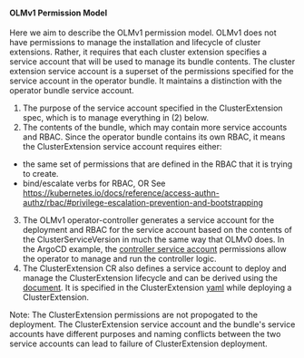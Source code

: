 #### OLMv1 Permission Model

Here we aim to describe the OLMv1 permission model. OLMv1 does not have permissions to manage the installation and lifecycle of cluster extensions. Rather, it requires that each cluster extension specifies a service account that will be used to manage its bundle contents. The cluster extension service account is a superset of the permissions specified for the service account in the operator bundle. It maintains a distinction with the operator bundle service account.


1) The purpose of the service account specified in the ClusterExtension spec, which is to manage everything in (2) below.
2) The contents of the bundle, which may contain more service accounts and RBAC. Since the operator bundle contains its own RBAC, it means the ClusterExtension service account requires either:
- the same set of permissions that are defined in the RBAC that it is trying to create.
- bind/escalate verbs for RBAC, OR
See https://kubernetes.io/docs/reference/access-authn-authz/rbac/#privilege-escalation-prevention-and-bootstrapping
3) The OLMv1 operator-controller generates a service account for the deployment and RBAC for the service account based on the contents of the ClusterServiceVersion in much the same way that OLMv0 does. In the ArgoCD example, the [controller service account](https://github.com/argoproj-labs/argocd-operator/blob/da6b8a7e68f71920de9545152714b9066990fc4b/deploy/olm-catalog/argocd-operator/0.6.0/argocd-operator.v0.6.0.clusterserviceversion.yaml#L1124) permissions allow the operator to manage and run the controller logic. 
4) The ClusterExtension CR also defines a service account to deploy and manage the ClusterExtension lifecycle and can be derived using the [document](../howto/dervice-service-account.md). It is specified in the ClusterExtension [yaml](../tutorials/install-extension#L71) while deploying a ClusterExtension.

Note: The ClusterExtension permissions are not propogated to the deployment. The ClusterExtension service account and the bundle's service accounts have different purposes and naming conflicts between the two service accounts can lead to failure of ClusterExtension deployment.
